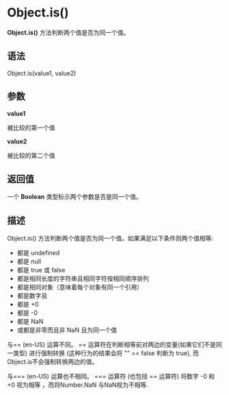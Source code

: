 # Object.is()

**Object.is()** 方法判断两个值是否为同一个值。

## 语法

Object.is(value1, value2)

## 参数

**value1**

被比较的第一个值

**value2**

被比较的第二个值

## 返回值

一个 **Boolean** 类型标示两个参数是否是同一个值。

## 描述

Object.is() 方法判断两个值是否为同一个值。如果满足以下条件则两个值相等:

- 都是 undefined
- 都是 null
- 都是 true 或 false
- 都是相同长度的字符串且相同字符按相同顺序排列
- 都是相同对象（意味着每个对象有同一个引用）
- 都是数字且
- 都是 +0
- 都是 -0
- 都是 NaN
- 或都是非零而且非 NaN 且为同一个值

与== (en-US) 运算不同。  == 运算符在判断相等前对两边的变量(如果它们不是同一类型) 进行强制转换 (这种行为的结果会将 "" == false 判断为 true), 而 Object.is不会强制转换两边的值。

与=== (en-US) 运算也不相同。 === 运算符 (也包括 == 运算符) 将数字 -0 和 +0 视为相等 ，而将Number.NaN 与NaN视为不相等.
